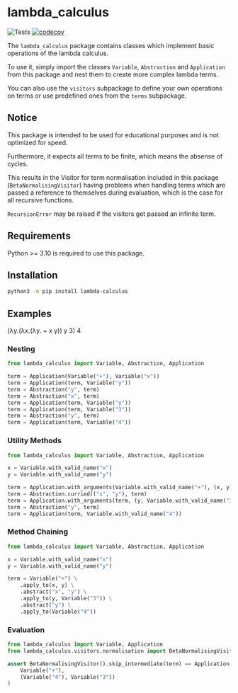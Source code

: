 # lambda_calculus

![Tests](https://github.com/Deric-W/lambda_calculus/actions/workflows/Tests.yaml/badge.svg)
[![codecov](https://codecov.io/gh/Deric-W/lambda_calculus/branch/main/graph/badge.svg?token=SU3982mC17)](https://codecov.io/gh/Deric-W/lambda_calculus)

The `lambda_calculus` package contains classes which implement basic operations of the lambda calculus.

To use it, simply import the classes `Variable`, `Abstraction` and `Application` from this package
and nest them to create more complex lambda terms.

You can also use the `visitors` subpackage to define your own operations on terms or
use predefined ones from the `terms` subpackage.

## Notice

This package is intended to be used for educational purposes and is not optimized for speed.

Furthermore, it expects all terms to be finite, which means the absense of cycles.

This results in the Visitor for term normalisation included in this package (`BetaNormalisingVisitor`)
having problems when handling terms which are passed a reference to themselves during evaluation,
which is the case for all recursive functions.

`RecursionError` may be raised if the visitors get passed an infinite term.

## Requirements

Python >= 3.10 is required to use this package.

## Installation

```sh
python3 -m pip install lambda-calculus
```

## Examples

(λy.(λx.(λy. + x y)) y 3) 4

### Nesting

```python
from lambda_calculus import Variable, Abstraction, Application

term = Application(Variable("+"), Variable("x"))
term = Application(term, Variable("y"))
term = Abstraction("y", term)
term = Abstraction("x", term)
term = Application(term, Variable("y"))
term = Application(term, Variable("3"))
term = Abstraction("y", term)
term = Application(term, Variable("4"))
```

### Utility Methods

```python
from lambda_calculus import Variable, Abstraction, Application

x = Variable.with_valid_name("x")
y = Variable.with_valid_name("y")

term = Application.with_arguments(Variable.with_valid_name("+"), (x, y))
term = Abstraction.curried(("x", "y"), term)
term = Application.with_arguments(term, (y, Variable.with_valid_name("3")))
term = Abstraction("y", term)
term = Application(term, Variable.with_valid_name("4"))
```

### Method Chaining

```python
from lambda_calculus import Variable, Abstraction, Application

x = Variable.with_valid_name("x")
y = Variable.with_valid_name("y")

term = Variable("+") \
    .apply_to(x, y) \
    .abstract("x", "y") \
    .apply_to(y, Variable("3")) \
    .abstract("y") \
    .apply_to(Variable("4"))
```

### Evaluation

```python
from lambda_calculus import Variable, Application
from lambda_calculus.visitors.normalisation import BetaNormalisingVisitor

assert BetaNormalisingVisitor().skip_intermediate(term) == Application.with_arguments(
    Variable("+"),
    (Variable("4"), Variable("3"))
)
```